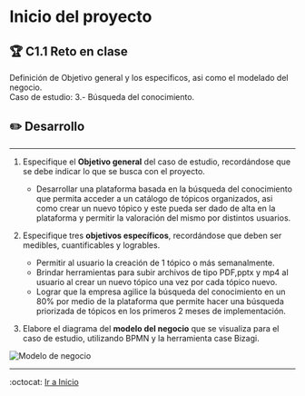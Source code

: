 # Inicio del proyecto

## :trophy: C1.1 Reto en clase

Definición de Objetivo general y los especificos, asi como el modelado del negocio.  
Caso de estudio: 3.- Búsqueda del conocimiento.

## :pencil2: Desarrollo

___

1. Especifique el  **Objetivo general** del caso de estudio, recordándose que se debe indicar lo que se busca con el proyecto.
   
   - Desarrollar una plataforma basada en la búsqueda del conocimiento que permita acceder a un catálogo de tópicos organizados, asi como crear un nuevo tópico y este pueda ser dado de alta en la plataforma y permitir la valoración del mismo por distintos usuarios.

2. Especifique tres **objetivos específicos**, recordándose que deben ser medibles, cuantificables y logrables.
   
   - Permitir al usuario la creación de 1 tópico o más semanalmente.
   - Brindar herramientas para subir archivos de tipo PDF,pptx y mp4 al usuario al crear un nuevo tópico una vez por cada tópico nuevo.
   - Lograr que la empresa agilice la búsqueda del conocimiento en un 80% por medio de la plataforma que permite hacer una búsqueda priorizada de tópicos en los primeros 2 meses de implementación.
3. Elabore el diagrama del **modelo del negocio** que se visualiza para el caso de estudio, utilizando BPMN y la herramienta case Bizagi.

![Modelo de negocio](https://raw.githubusercontent.com/yessi-github/AnalisisAvanzado-2021/80eea93e66042c1c364ad6c21bce9bb2af357f33/DIAGRAMS/Modelo%20del%20negocio1.svg)
___


:octocat: [Ir a Inicio](https://github.com/yessi-github/AnalisisAvanzado-2021.git)